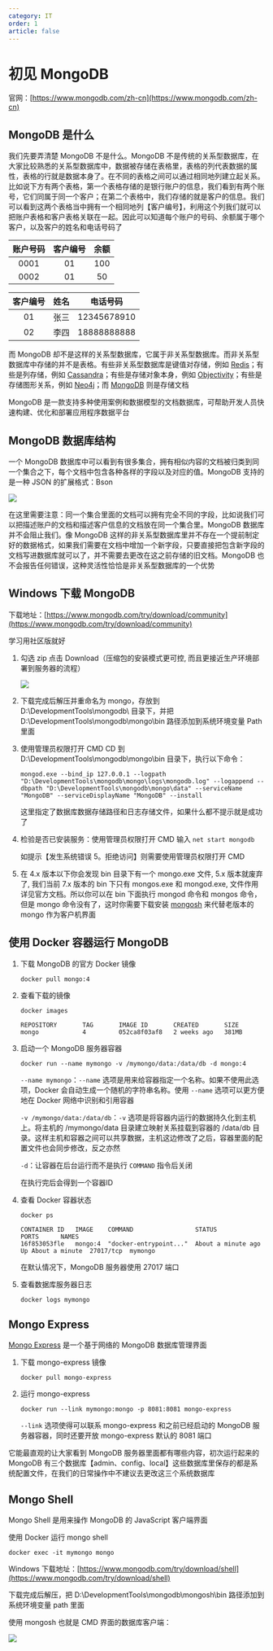 ```yaml
---
category: IT
order: 1
article: false
---
```


# 初见 MongoDB

官网：[https://www.mongodb.com/zh-cn](https://www.mongodb.com/zh-cn)

## MongoDB 是什么

我们先要弄清楚 MongoDB 不是什么。MongoDB 不是传统的关系型数据库，在大家比较熟悉的关系型数据库中，数据被存储在表格里，表格的列代表数据的属性，表格的行就是数据本身了。在不同的表格之间可以通过相同地列建立起关系。比如说下方有两个表格，第一个表格存储的是银行账户的信息，我们看到有两个账号，它们同属于同一个客户；在第二个表格中，我们存储的就是客户的信息。我们可以看到这两个表格当中拥有一个相同地列【客户编号】，利用这个列我们就可以把账户表格和客户表格关联在一起。因此可以知道每个账户的号码、余额属于哪个客户，以及客户的姓名和电话号码了

| 账户号码 | 客户编号 | 余额  |
|:----:|:----:|:---:|
| 0001 |  01  | 100 |
| 0002 |  01  | 50  |

| 客户编号 | 姓名 |    电话号码     |
|:----:|:--:|:-----------:|
|  01  | 张三 | 12345678910 |
|  02  | 李四 | 18888888888 |

而 MongoDB 却不是这样的关系型数据库，它属于非关系型数据库。而非关系型数据库中存储的并不是表格。有些非关系型数据库是键值对存储，例如 [Redis](https://redis.io/)；有些是列存储，例如 [Cassandra](https://cassandra.apache.org/)；有些是存储对象本身，例如 [Objectivity](https://objectivity.com/)；有些是存储图形关系，例如 [Neo4j](https://neo4j.com/)；而 [MongoDB](https://www.mongodb.com/zh-cn) 则是存储文档

MongoDB 是一款支持多种使用案例和数据模型的文档数据库，可帮助开发人员快速构建、优化和部署应用程序数据平台

## MongoDB 数据库结构

一个 MongoDB 数据库中可以看到有很多集合，拥有相似内容的文档被归类到同一个集合之下，每个文档中包含各种各样的字段以及对应的值。MongoDB 支持的是一种 JSON 的扩展格式：Bson

![](https://img.sherry4869.com/blog/it/database/mongodb/img.png)

在这里需要注意：同一个集合里面的文档可以拥有完全不同的字段，比如说我们可以把描述账户的文档和描述客户信息的文档放在同一个集合里。MongoDB 数据库并不会阻止我们。像 MongoDB 这样的非关系型数据库里并不存在一个提前制定好的数据格式，如果我们需要在文档中增加一个新字段，只要直接把包含新字段的文档写进数据库就可以了，并不需要去更改在这之前存储的旧文档。MongoDB 也不会报告任何错误，这种灵活性恰恰是非关系型数据库的一个优势

## Windows 下载 MongoDB

下载地址：[https://www.mongodb.com/try/download/community](https://www.mongodb.com/try/download/community)

学习用社区版就好

1. 勾选 zip 点击 Download（压缩包的安装模式更可控, 而且更接近生产环境部署到服务器的流程）

    ![](https://img.sherry4869.com/blog/it/database/mongodb/img_2.png)

2. 下载完成后解压并重命名为 mongo，存放到 D:\DevelopmentTools\mongodb\ 目录下，并把 D:\DevelopmentTools\mongodb\mongo\bin 路径添加到系统环境变量 Path 里面

3. 使用管理员权限打开 CMD CD 到 D:\DevelopmentTools\mongodb\mongo\bin 目录下，执行以下命令：

    `mongod.exe --bind_ip 127.0.0.1 --logpath "D:\DevelopmentTools\mongodb\mongo\logs\mongodb.log" --logappend --dbpath "D:\DevelopmentTools\mongodb\mongo\data" --serviceName "MongoDB" --serviceDisplayName "MongoDB" --install`

    这里指定了数据库数据存储路径和日志存储文件，如果什么都不提示就是成功了

4. 检验是否已安装服务：使用管理员权限打开 CMD 输入 `net start mongodb`

    如提示【发生系统错误 5。拒绝访问】则需要使用管理员权限打开 CMD

5. 在 4.x 版本以下你会发现 bin 目录下有一个 mongo.exe 文件, 5.x 版本就废弃了, 我们当前 7.x 版本的 bin 下只有 mongos.exe 和 mongod.exe, 文件作用详见官方文档。所以你可以在 bin 下面执行 mongod 命令和 mongos 命令，但是 mongo 命令没有了，这时你需要下载安装 [mongosh](#mongo-shell) 来代替老版本的 mongo 作为客户机界面

## 使用 Docker 容器运行 MongoDB

1. 下载 MongoDB 的官方 Docker 镜像

    ```shell
    docker pull mongo:4
    ```

2. 查看下载的镜像

    ```shell
    docker images
    ```

    ```text
    REPOSITORY       TAG       IMAGE ID       CREATED       SIZE
    mongo            4         052ca8f03af8   2 weeks ago   381MB
    ```

3. 启动一个 MongoDB 服务器容器

    ```shell
    docker run --name mymongo -v /mymongo/data:/data/db -d mongo:4
    ```
    
    `--name mymongo`：`--name` 选项是用来给容器指定一个名称。如果不使用此选项，Docker 会自动生成一个随机的字符串名称。使用 `--name` 选项可以更方便地在 Docker 网络中识别和引用容器
    
    `-v /mymongo/data:/data/db`：`-v` 选项是将容器内运行的数据持久化到主机上。将主机的 /mymongo/data 目录建立映射关系挂载到容器的 /data/db 目录。这样主机和容器之间可以共享数据，主机这边修改了之后，容器里面的配置文件也会同步修改，反之亦然
    
    `-d`：让容器在后台运行而不是执行 `COMMAND` 指令后关闭
    
    在执行完后会得到一个容器ID

4. 查看 Docker 容器状态

    ```shell
    docker ps
    ```

    ```text
    CONTAINER ID   IMAGE    COMMAND                 STATUS                                PORTS      NAMES
    16f853053fle   mongo:4  "docker-entrypoint..."  About a minute ago Up About a minute  27017/tcp  mymongo
    ```

    在默认情况下，MongoDB 服务器使用 27017 端口

5. 查看数据库服务器日志

    ```shell
    docker logs mymongo
    ```

## Mongo Express

[Mongo Express](https://github.com/mongo-express/mongo-express) 是一个基于网络的 MongoDB 数据库管理界面

1. 下载 mongo-express 镜像

    ```shell
    docker pull mongo-express
    ```

2. 运行 mongo-express

    ```shell
    docker run --link mymongo:mongo -p 8081:8081 mongo-express
    ```

    `--link` 选项使得可以联系 mongo-express 和之前已经启动的 MongoDB 服务器容器，同时还要开放 mongo-express 默认的 8081 端口

它能最直观的让大家看到 MongoDB 服务器里面都有哪些内容，初次运行起来的 MongoDB 有三个数据库【admin、config、local】这些数据库里保存的都是系统配置文件，在我们的日常操作中不建议去更改这三个系统数据库

## Mongo Shell

Mongo Shell 是用来操作 MongoDB 的 JavaScript 客户端界面

使用 Docker 运行 mongo shell

```shell
docker exec -it mymongo mongo
```

Windows 下载地址：[https://www.mongodb.com/try/download/shell](https://www.mongodb.com/try/download/shell)

下载完成后解压，把 D:\DevelopmentTools\mongodb\mongosh\bin 路径添加到系统环境变量 path 里面

使用 mongosh 也就是 CMD 界面的数据库客户端： 

![](https://img.sherry4869.com/blog/it/database/mongodb/img_3.png)

